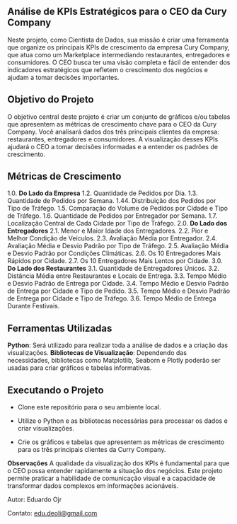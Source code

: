 ## Análise de KPIs Estratégicos para o CEO da Cury Company
Neste projeto, como Cientista de Dados, sua missão é criar uma ferramenta que organize os principais KPIs de crescimento da empresa Cury Company, que atua como um Marketplace intermediando restaurantes, entregadores e consumidores. O CEO busca ter uma visão completa e fácil de entender dos indicadores estratégicos que refletem o crescimento dos negócios e ajudam a tomar decisões importantes.

## Objetivo do Projeto
O objetivo central deste projeto é criar um conjunto de gráficos e/ou tabelas que apresentem as métricas de crescimento chave para o CEO da Cury Company. Você analisará dados dos três principais clientes da empresa: restaurantes, entregadores e consumidores. A visualização desses KPIs ajudará o CEO a tomar decisões informadas e a entender os padrões de crescimento.

## Métricas de Crescimento
1.0. **Do Lado da Empresa**
1.2. Quantidade de Pedidos por Dia.
1.3. Quantidade de Pedidos por Semana.
1.44. Distribuição dos Pedidos por Tipo de Tráfego.
1.5. Comparação do Volume de Pedidos por Cidade e Tipo de Tráfego.
1.6. Quantidade de Pedidos por Entregador por Semana.
1.7. Localização Central de Cada Cidade por Tipo de Tráfego.
2.0. **Do Lado dos Entregadores**
2.1. Menor e Maior Idade dos Entregadores.
2.2. Pior e Melhor Condição de Veículos.
2.3. Avaliação Média por Entregador.
2.4. Avaliação Média e Desvio Padrão por Tipo de Tráfego.
2.5. Avaliação Média e Desvio Padrão por Condições Climáticas.
2.6. Os 10 Entregadores Mais Rápidos por Cidade.
2.7. Os 10 Entregadores Mais Lentos por Cidade.
3.0. **Do Lado dos Restaurantes**
3.1. Quantidade de Entregadores Únicos.
3.2. Distância Média entre Restaurantes e Locais de Entrega.
3.3. Tempo Médio e Desvio Padrão de Entrega por Cidade.
3.4. Tempo Médio e Desvio Padrão de Entrega por Cidade e Tipo de Pedido.
3.5. Tempo Médio e Desvio Padrão de Entrega por Cidade e Tipo de Tráfego.
3.6. Tempo Médio de Entrega Durante Festivais.

## Ferramentas Utilizadas
**Python**: Será utilizado para realizar toda a análise de dados e a criação das visualizações.
**Bibliotecas de Visualização**: Dependendo das necessidades, bibliotecas como Matplotlib, Seaborn e Plotly poderão ser usadas para criar gráficos e tabelas informativas.

## Executando o Projeto
  - Clone este repositório para o seu ambiente local.
    
  - Utilize o Python e as bibliotecas necessárias para processar os dados e criar visualizações.
    
  - Crie os gráficos e tabelas que apresentem as métricas de crescimento para os três principais clientes da Curry Company.
  
**Observações**
A qualidade da visualização dos KPIs é fundamental para que o CEO possa entender rapidamente a situação dos negócios.
Este projeto permite praticar a habilidade de comunicação visual e a capacidade de transformar dados complexos em informações acionáveis.


Autor: Eduardo Ojr

Contato: edu.deoli@gmail.com

